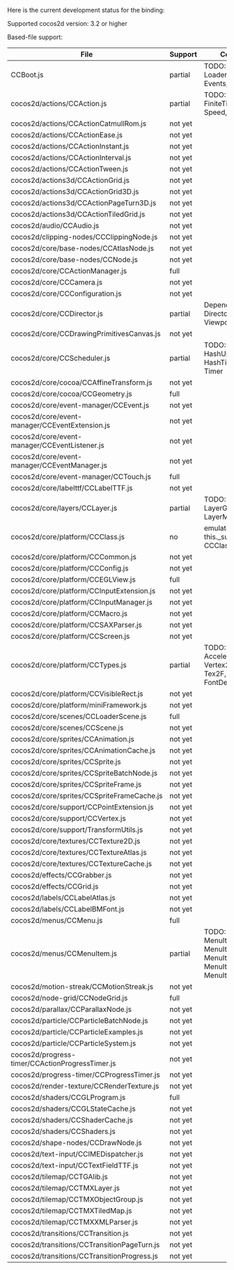 Here is the current development status for the binding:

Supported cocos2d version: 3.2 or higher

Based-file support:

|File                                                 | Support         | Comment                           |
|-----------------------------------------------------|-----------------|-----------------------------------|
|CCBoot.js                                            | partial         | TODO: Path, Loader, Windows Events, Sys init |
|cocos2d/actions/CCAction.js                          | partial         | TODO: FiniteTimeAction, Speed, Follow |
|cocos2d/actions/CCActionCatmullRom.js                | not yet         |                                   |
|cocos2d/actions/CCActionEase.js                      | not yet         |                                   |
|cocos2d/actions/CCActionInstant.js                   | not yet         |                                   |
|cocos2d/actions/CCActionInterval.js                  | not yet         |                                   |
|cocos2d/actions/CCActionTween.js                     | not yet         |                                   |
|cocos2d/actions3d/CCActionGrid.js                    | not yet         |                                   |
|cocos2d/actions3d/CCActionGrid3D.js                  | not yet         |                                   |
|cocos2d/actions3d/CCActionPageTurn3D.js              | not yet         |                                   |
|cocos2d/actions3d/CCActionTiledGrid.js               | not yet         |                                   |
|cocos2d/audio/CCAudio.js                             | not yet         |                                   |
|cocos2d/clipping-nodes/CCClippingNode.js             | not yet         |                                   |
|cocos2d/core/base-nodes/CCAtlasNode.js               | not yet         |                                   |
|cocos2d/core/base-nodes/CCNode.js                    | not yet         |                                   |
|cocos2d/core/CCActionManager.js                      | full            |                                   |
|cocos2d/core/CCCamera.js                             | not yet         |                                   |
|cocos2d/core/CCConfiguration.js                      | not yet         |                                   |
|cocos2d/core/CCDirector.js                           | partial         | Dependences: DirectorDelegate, Viewport |
|cocos2d/core/CCDrawingPrimitivesCanvas.js            | not yet         |                                   |
|cocos2d/core/CCScheduler.js                          | partial         | TODO: ListEntry, HashUpdateEntry, HashTimerEntry, Timer |
|cocos2d/core/cocoa/CCAffineTransform.js              | not yet         |                                   |
|cocos2d/core/cocoa/CCGeometry.js                     | full            |                                   |
|cocos2d/core/event-manager/CCEvent.js                | not yet         |                                   |
|cocos2d/core/event-manager/CCEventExtension.js       | not yet         |                                   |
|cocos2d/core/event-manager/CCEventListener.js        | not yet         |                                   |
|cocos2d/core/event-manager/CCEventManager.js         | not yet         |                                   |
|cocos2d/core/event-manager/CCTouch.js                | full            |                                   |
|cocos2d/core/labelttf/CCLabelTTF.js                  | not yet         |                                   |
|cocos2d/core/layers/CCLayer.js                       | partial         | TODO: LayerColor, LayerGradient, LayerMultiplex |
|cocos2d/core/platform/CCClass.js                     | no              | emulates this._super(), no CCClass no go side |
|cocos2d/core/platform/CCCommon.js                    | not yet         |                                   |
|cocos2d/core/platform/CCConfig.js                    | not yet         |                                   |
|cocos2d/core/platform/CCEGLView.js                   | full            |                                   |
|cocos2d/core/platform/CCInputExtension.js            | not yet         |                                   |
|cocos2d/core/platform/CCInputManager.js              | not yet         |                                   |
|cocos2d/core/platform/CCMacro.js                     | not yet         |                                   |
|cocos2d/core/platform/CCSAXParser.js                 | not yet         |                                   |
|cocos2d/core/platform/CCScreen.js                    | not yet         |                                   |
|cocos2d/core/platform/CCTypes.js                     | partial         | TODO: Acceleration, Vertex2F, Vertex3F, Tex2F, BlendFunc, FontDefinition |
|cocos2d/core/platform/CCVisibleRect.js               | not yet         |                                   |
|cocos2d/core/platform/miniFramework.js               | not yet         |                                   |
|cocos2d/core/scenes/CCLoaderScene.js                 | full            |                                   |
|cocos2d/core/scenes/CCScene.js                       | not yet         |                                   |
|cocos2d/core/sprites/CCAnimation.js                  | not yet         |                                   |
|cocos2d/core/sprites/CCAnimationCache.js             | not yet         |                                   |
|cocos2d/core/sprites/CCSprite.js                     | not yet         |                                   |
|cocos2d/core/sprites/CCSpriteBatchNode.js            | not yet         |                                   |
|cocos2d/core/sprites/CCSpriteFrame.js                | not yet         |                                   |
|cocos2d/core/sprites/CCSpriteFrameCache.js           | not yet         |                                   |
|cocos2d/core/support/CCPointExtension.js             | not yet         |                                   |
|cocos2d/core/support/CCVertex.js                     | not yet         |                                   |
|cocos2d/core/support/TransformUtils.js               | not yet         |                                   |
|cocos2d/core/textures/CCTexture2D.js                 | not yet         |                                   |
|cocos2d/core/textures/CCTextureAtlas.js              | not yet         |                                   |
|cocos2d/core/textures/CCTextureCache.js              | not yet         |                                   |
|cocos2d/effects/CCGrabber.js                         | not yet         |                                   |
|cocos2d/effects/CCGrid.js                            | not yet         |                                   |
|cocos2d/labels/CCLabelAtlas.js                       | not yet         |                                   |
|cocos2d/labels/CCLabelBMFont.js                      | not yet         |                                   |
|cocos2d/menus/CCMenu.js                              | full            |                                   |
|cocos2d/menus/CCMenuItem.js                          | partial         | TODO: MenuItemLabel, MenuItemAtlasFont, MenuItemFont, MenuItemSprite, MenuItemImage, |
|cocos2d/motion-streak/CCMotionStreak.js              | not yet         |                                   |
|cocos2d/node-grid/CCNodeGrid.js                      | full            |                                   |
|cocos2d/parallax/CCParallaxNode.js                   | not yet         |                                   |
|cocos2d/particle/CCParticleBatchNode.js              | not yet         |                                   |
|cocos2d/particle/CCParticleExamples.js               | not yet         |                                   |
|cocos2d/particle/CCParticleSystem.js                 | not yet         |                                   |
|cocos2d/progress-timer/CCActionProgressTimer.js      | not yet         |                                   |
|cocos2d/progress-timer/CCProgressTimer.js            | not yet         |                                   |
|cocos2d/render-texture/CCRenderTexture.js            | not yet         |                                   |
|cocos2d/shaders/CCGLProgram.js                       | full            |                                   |
|cocos2d/shaders/CCGLStateCache.js                    | not yet         |                                   |
|cocos2d/shaders/CCShaderCache.js                     | not yet         |                                   |
|cocos2d/shaders/CCShaders.js                         | not yet         |                                   |
|cocos2d/shape-nodes/CCDrawNode.js                    | not yet         |                                   |
|cocos2d/text-input/CCIMEDispatcher.js                | not yet         |                                   |
|cocos2d/text-input/CCTextFieldTTF.js                 | not yet         |                                   |
|cocos2d/tilemap/CCTGAlib.js                          | not yet         |                                   |
|cocos2d/tilemap/CCTMXLayer.js                        | not yet         |                                   |
|cocos2d/tilemap/CCTMXObjectGroup.js                  | not yet         |                                   |
|cocos2d/tilemap/CCTMXTiledMap.js                     | not yet         |                                   |
|cocos2d/tilemap/CCTMXXMLParser.js                    | not yet         |                                   |
|cocos2d/transitions/CCTransition.js                  | not yet         |                                   |
|cocos2d/transitions/CCTransitionPageTurn.js          | not yet         |                                   |
|cocos2d/transitions/CCTransitionProgress.js          | not yet         |                                   |

